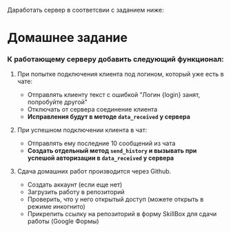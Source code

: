 Даработать сервер в соответсвии с заданием ниже:

# Домашнее задание

### К работающему серверу добавить следующий функционал:

1. При попытке подключения клиента под логином, который уже есть в чате:
    - Отправлять клиенту текст с ошибкой "Логин {login} занят, попробуйте другой"
    - Отключать от сервера соединение клиента
    - **Исправления будут в методе `data_received` у сервера**

2. При успешном подключении клиента в чат:
    - Отправлять ему последние 10 сообщений из чата
    - **Создать отдельный метод `send_history` и вызывать при успешой авторизации в `data_received` у сервера**
    
3. Сдача домашних работ производится через Github.
    - Создать аккаунт (если еще нет)
    - Загрузить работу в репозиторий
    - Проверить, что у него открытый доступ (можете открыть в режиме инкогнито)
    - Прикрепить ссылку на репозиторий в форму SkillBox для сдачи работы (Google Формы)